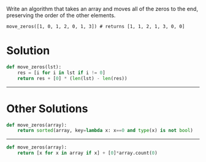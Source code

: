 Write an algorithm that takes an array and moves all of the zeros to the end, preserving the order of the other elements.
```
move_zeros([1, 0, 1, 2, 0, 1, 3]) # returns [1, 1, 2, 1, 3, 0, 0]
```

# Solution

```python
def move_zeros(lst):
    res = [i for i in lst if i != 0]
    return res + [0] * (len(lst) - len(res))
```
___
# Other Solutions

```python
def move_zeros(array):
    return sorted(array, key=lambda x: x==0 and type(x) is not bool)
```
___
```python
def move_zeros(array):
    return [x for x in array if x] + [0]*array.count(0)
```

